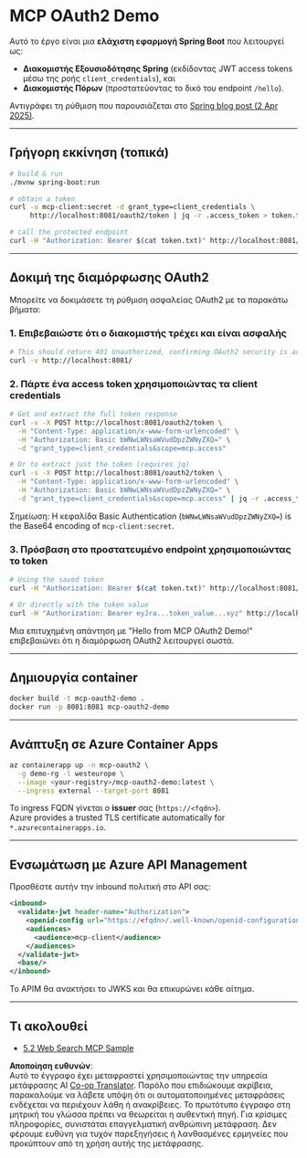 <!--
CO_OP_TRANSLATOR_METADATA:
{
  "original_hash": "9dc0d1fc8ddcd9426558f0d200894951",
  "translation_date": "2025-06-02T12:27:30+00:00",
  "source_file": "05-AdvancedTopics/mcp-oauth2-demo/README.md",
  "language_code": "el"
}
-->
# MCP OAuth2 Demo

Αυτό το έργο είναι μια **ελάχιστη εφαρμογή Spring Boot** που λειτουργεί ως:

* **Διακομιστής Εξουσιοδότησης Spring** (εκδίδοντας JWT access tokens μέσω της ροής `client_credentials`), και  
* **Διακομιστής Πόρων** (προστατεύοντας το δικό του endpoint `/hello`).

Αντιγράφει τη ρύθμιση που παρουσιάζεται στο [Spring blog post (2 Apr 2025)](https://spring.io/blog/2025/04/02/mcp-server-oauth2).

---

## Γρήγορη εκκίνηση (τοπικά)

```bash
# build & run
./mvnw spring-boot:run

# obtain a token
curl -u mcp-client:secret -d grant_type=client_credentials \
     http://localhost:8081/oauth2/token | jq -r .access_token > token.txt

# call the protected endpoint
curl -H "Authorization: Bearer $(cat token.txt)" http://localhost:8081/hello
```

---

## Δοκιμή της διαμόρφωσης OAuth2

Μπορείτε να δοκιμάσετε τη ρύθμιση ασφαλείας OAuth2 με τα παρακάτω βήματα:

### 1. Επιβεβαιώστε ότι ο διακομιστής τρέχει και είναι ασφαλής

```bash
# This should return 401 Unauthorized, confirming OAuth2 security is active
curl -v http://localhost:8081/
```

### 2. Πάρτε ένα access token χρησιμοποιώντας τα client credentials

```bash
# Get and extract the full token response
curl -v -X POST http://localhost:8081/oauth2/token \
  -H "Content-Type: application/x-www-form-urlencoded" \
  -H "Authorization: Basic bWNwLWNsaWVudDpzZWNyZXQ=" \
  -d "grant_type=client_credentials&scope=mcp.access"

# Or to extract just the token (requires jq)
curl -s -X POST http://localhost:8081/oauth2/token \
  -H "Content-Type: application/x-www-form-urlencoded" \
  -H "Authorization: Basic bWNwLWNsaWVudDpzZWNyZXQ=" \
  -d "grant_type=client_credentials&scope=mcp.access" | jq -r .access_token > token.txt
```

Σημείωση: Η κεφαλίδα Basic Authentication (`bWNwLWNsaWVudDpzZWNyZXQ=`) is the Base64 encoding of `mcp-client:secret`.

### 3. Πρόσβαση στο προστατευμένο endpoint χρησιμοποιώντας το token

```bash
# Using the saved token
curl -H "Authorization: Bearer $(cat token.txt)" http://localhost:8081/hello

# Or directly with the token value
curl -H "Authorization: Bearer eyJra...token_value...xyz" http://localhost:8081/hello
```

Μια επιτυχημένη απάντηση με "Hello from MCP OAuth2 Demo!" επιβεβαιώνει ότι η διαμόρφωση OAuth2 λειτουργεί σωστά.

---

## Δημιουργία container

```bash
docker build -t mcp-oauth2-demo .
docker run -p 8081:8081 mcp-oauth2-demo
```

---

## Ανάπτυξη σε **Azure Container Apps**

```bash
az containerapp up -n mcp-oauth2 \
  -g demo-rg -l westeurope \
  --image <your-registry>/mcp-oauth2-demo:latest \
  --ingress external --target-port 8081
```

Το ingress FQDN γίνεται ο **issuer** σας (`https://<fqdn>`).  
Azure provides a trusted TLS certificate automatically for `*.azurecontainerapps.io`.

---

## Ενσωμάτωση με **Azure API Management**

Προσθέστε αυτήν την inbound πολιτική στο API σας:

```xml
<inbound>
  <validate-jwt header-name="Authorization">
    <openid-config url="https://<fqdn>/.well-known/openid-configuration"/>
    <audiences>
      <audience>mcp-client</audience>
    </audiences>
  </validate-jwt>
  <base/>
</inbound>
```

Το APIM θα ανακτήσει το JWKS και θα επικυρώνει κάθε αίτημα.

---

## Τι ακολουθεί

- [5.2 Web Search MCP Sample](../web-search-mcp/README.md)

**Αποποίηση ευθυνών**:  
Αυτό το έγγραφο έχει μεταφραστεί χρησιμοποιώντας την υπηρεσία μετάφρασης AI [Co-op Translator](https://github.com/Azure/co-op-translator). Παρόλο που επιδιώκουμε ακρίβεια, παρακαλούμε να λάβετε υπόψη ότι οι αυτοματοποιημένες μεταφράσεις ενδέχεται να περιέχουν λάθη ή ανακρίβειες. Το πρωτότυπο έγγραφο στη μητρική του γλώσσα πρέπει να θεωρείται η αυθεντική πηγή. Για κρίσιμες πληροφορίες, συνιστάται επαγγελματική ανθρώπινη μετάφραση. Δεν φέρουμε ευθύνη για τυχόν παρεξηγήσεις ή λανθασμένες ερμηνείες που προκύπτουν από τη χρήση αυτής της μετάφρασης.